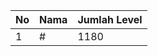 | No | Nama            | Jumlah Level |
|----|-----------------|--------------|
| 1  | #    |    1180        |
